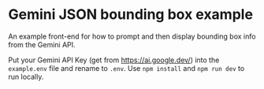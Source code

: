 # Gemini JSON bounding box example

An example front-end for how to prompt and then display bounding box info from the Gemini API.

Put your Gemini API Key (get from https://ai.google.dev/) into the `example.env` file and rename to `.env`. Use `npm install` and `npm run dev` to run locally.
